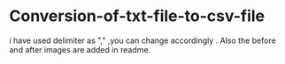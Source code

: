 # Conversion-of-txt-file-to-csv-file
i have used delimiter as "," ,you can change accordingly . Also the before and after images are added in readme. 
